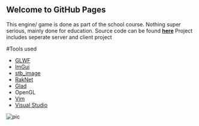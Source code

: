 ## Welcome to GitHub Pages

This engine/ game is done as part of the school course. Nothing super serious, mainly done for education.
Source code can be found [**here**](https://github.com/Pendergaster/MultiplayerMotor)
Project includes seperate server and client project

#Tools used

- [GLWF](http://www.glfw.org/)
- [ImGui](https://github.com/ocornut/imgui)
- [stb_image](https://github.com/nothings/stb/blob/master/stb_image.h)
- [RakNet](https://github.com/facebookarchive/RakNet)
- [Glad](https://github.com/Dav1dde/glad)
- OpenGL
- [Vim](https://www.vim.org/)
- [Visual Studio](https://visualstudio.microsoft.com/)



![pic](demo.gif)
